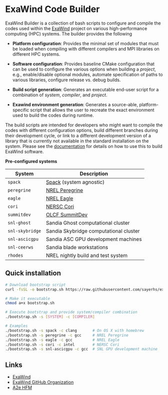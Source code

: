 # ExaWind Code Builder

ExaWind Builder is a collection of bash scripts to configure and compile the
codes used within the [ExaWind](https://github.com/exawind) project on various
high-performance computing (HPC) systems. The builder provides the following

- **Platform configuration**: Provides the minimal set of modules that must be
  loaded when compiling with different compilers and MPI libraries on different
  HPC systems.

- **Software configuration**: Provides baseline CMake configuration that can be
  used to configure the various options when building a *project*, e.g.,
  enable/disable optional modules, automate specification of paths to various
  libraries, configure release vs. debug builds.

- **Build script generation**: Generates an executable end-user script for a
  combination of *system*, *compiler*, and *project*.

- **Exawind environment generation**: Generates a source-able, platform-specific
  script that allows the user to recreate the exact environment used to build
  the codes during runtime.

The build scripts are intended for developers who might want to compile the
codes with different configuration options, build different branches during
their development cycle, or link to a different development version of a library
that is currently not available in the standard installation on the system. Please see the
[documentation](https://exawind-builder.readthedocs.io/en/latest/index.html) for
details on how to use this to build ExaWind software.

**Pre-configured systems**

| System          | Description                                                                        |
|-----------------|------------------------------------------------------------------------------------|
| `spack`         | [Spack](https:://github.com/spack/spack) (system agnostic)                          |
| `peregrine`     | [NREL Peregrine](https://www.nrel.gov/hpc/peregrine-system.html)                   |
| `eagle`         | [NREL Eagle](https://www.nrel.gov/hpc/eagle-system.html)                           |
| `cori`          | [NERSC Cori](http://www.nersc.gov/users/computational-systems/cori/)               |
| `summitdev`     | [OLCF SummitDev](https://www.olcf.ornl.gov/olcf-resources/compute-systems/summit/) |
| `snl-ghost`     | Sandia Ghost computational cluster                                                 |
| `snl-skybridge` | Sandia Skybridge computational cluster                                             |
| `snl-ascicgpu`  | Sandia ASC GPU development machines                                                |
| `snl-ceerws`    | Sandia blade workstations                                                          |
| `rhodes`        | NREL nightly build and test system                                                 |

## Quick installation 

```bash
# Download bootstrap script
curl -fsSL -o bootstrap.sh https://raw.githubusercontent.com/sayerhs/exawind-builder/master/bootstrap.sh

# Make it executable
chmod a+x bootstrap.sh

# Execute bootstrap and provide system/compiler combination
./bootstrap.sh -s [SYSTEM] -c [COMPILER]

# Examples
./bootstrap.sh -s spack -c clang       # On OS X with homebrew
./bootstrap.sh -s peregrine -c gcc     # NREL Peregrine
./bootstrap.sh -s eagle -c gcc         # NREL Eagle
./bootstrap.sh -s cori -c intel        # NERSC Cori
./bootstrap.sh -s snl-ascicgpu -c gcc  # SNL GPU development machine
```

## Links 

- [ExaWind](https://www.exawind.org)
- [ExaWind GitHub Organization](https://github.com/exawind)
- [A2e HFM](https://a2e.energy.gov/about/hfm)
